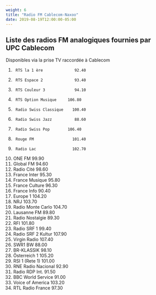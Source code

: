 ```yaml
---
weight: 6
title: "Radio FM Cablecom-Naxoo"
date: 2019-08-19T12:00:00-05:00
---
```

Liste des radios FM analogiques fournies par UPC Cablecom
---
Disponibles via la prise TV raccordée à Cablecom

1.		RTS la 1 ère	          92.40
2.		RTS Espace 2	          93.40
3.		RTS Couleur 3	          94.10
4.		RTS Option Musique	   106.80
5.		Radio Swiss Classique	 100.40
6.		Radio Swiss Jazz	      88.60
7.		Radio Swiss Pop	       106.40
8.		Rouge FM	             101.40
9.		Radio Lac	             102.70
10.	  ONE FM	                99.90
11.	  Global FM	              94.60
12.	  Radio Cité	            98.60
13.	  France Inter	          95.30
14.	  France Musique	        95.80
15.	  France Culture	        96.30
16.	  France Info	            90.40
17.	  Europe 1	             104.20
18.	  NRJ	                   103.70
19.	  Radio Monte Carlo      104.70
20.	  Lausanne FM	            89.80
21.	  Radio Nostalgie	        89.30
22.	  RFI	                   101.80
23.	  Radio SRF 1	            99.40
24.	  Radio SRF 2 Kultur	   107.90
25.	  Virgin Radio	         107.40
26.	  SWR1 BW	                88.00
27.	  BR-KLASSIK	            98.10
28.	  Österreich 1	         105.20
29.	  RSI 1 (Rete 1)	       101.00
30.	  RNE Radio Nacional    	92.90
31.	  Radio RDP Int.	        91.50
32.	  BBC World Service	      91.00
33.	  Voice of America	     103.20
34.	  RTL Radio France	      97.30
